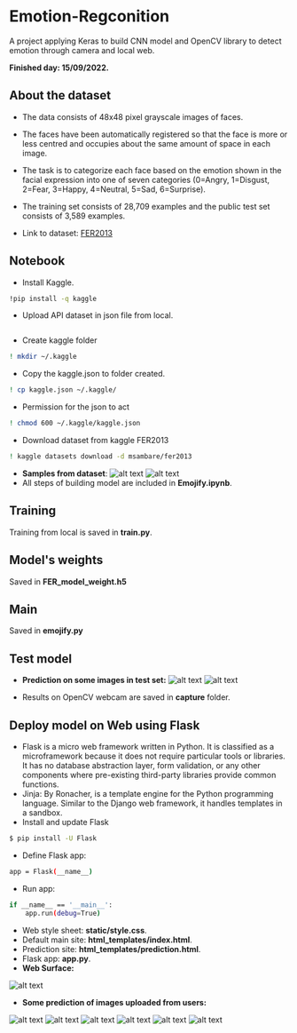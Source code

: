 # Emotion-Regconition

A project applying Keras to build CNN model and OpenCV library to detect emotion through camera and local web.

**Finished day: 15/09/2022.**
## About the dataset
- The data consists of 48x48 pixel grayscale images of faces. 

- The faces have been automatically registered so that the face is more or less centred and occupies about the same amount of space in each image.

- The task is to categorize each face based on the emotion shown in the facial expression into one of seven categories (0=Angry, 1=Disgust, 2=Fear, 3=Happy, 4=Neutral, 5=Sad, 6=Surprise).

- The training set consists of 28,709 examples and the public test set consists of 3,589 examples.
- Link to dataset: [FER2013](https://www.kaggle.com/datasets/msambare/fer2013)
## Notebook
- Install Kaggle.
```sh
!pip install -q kaggle

```
- Upload API dataset in json file from local.
```sh

```
- Create kaggle folder
```sh
! mkdir ~/.kaggle
```
- Copy the kaggle.json to folder created.
```sh
! cp kaggle.json ~/.kaggle/
```
- Permission for the json to act
```sh
! chmod 600 ~/.kaggle/kaggle.json
```
- Download dataset from kaggle FER2013
```sh
! kaggle datasets download -d msambare/fer2013
```
- **Samples from dataset**:
![alt text](https://github.com/LTPhat/Emotion-Regconition/blob/main/sample_training1.png)
![alt text](https://github.com/LTPhat/Emotion-Regconition/blob/main/sample_training2.png)
- All steps of building model are included in **Emojify.ipynb**.
## Training 
Training from local is saved in **train.py**.
## Model's weights
Saved in **FER_model_weight.h5**
## Main 
Saved in **emojify.py**
## Test model
- **Prediction on some images in test set:**
![alt text](https://github.com/LTPhat/Emotion-Regconition/blob/main/predict1.png)
![alt text](https://github.com/LTPhat/Emotion-Regconition/blob/main/predict2.png)

- Results on OpenCV webcam are saved in **capture** folder.
## Deploy model on Web using Flask
- Flask is a micro web framework written in Python. It is classified as a microframework because it does not require particular tools or libraries. It has no database abstraction layer, form validation, or any other components where pre-existing third-party libraries provide common functions.
- Jinja: By Ronacher, is a template engine for the Python programming language. Similar to the Django web framework, it handles templates in a sandbox.
- Install and update Flask
```sh
$ pip install -U Flask
```
- Define Flask app:
```sh
app = Flask(__name__)
```
- Run app:
```sh
if __name__ == '__main__':
    app.run(debug=True)
```
- Web style sheet: **static/style.css**.
- Default main site: **html_templates/index.html**.
- Prediction site: **html_templates/prediction.html**.
- Flask app: **app.py**.
- **Web Surface:**

![alt text](https://github.com/LTPhat/Emotion-Regconition/blob/main/image_web/web_surface.png)
- **Some prediction of images uploaded from users:**

![alt text](https://github.com/LTPhat/Emotion-Regconition/blob/main/image_web/happy_result2.png)
![alt text](https://github.com/LTPhat/Emotion-Regconition/blob/main/image_web/happy_result.png)
![alt text](https://github.com/LTPhat/Emotion-Regconition/blob/main/image_web/disgust_result.png)
![alt text](https://github.com/LTPhat/Emotion-Regconition/blob/main/image_web/neutral_result.png)
![alt text](https://github.com/LTPhat/Emotion-Regconition/blob/main/image_web/surprise_result.png)
![alt text](https://github.com/LTPhat/Emotion-Regconition/blob/main/image_web/sad_result.png)
